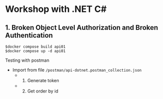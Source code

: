 # Workshop with .NET C#


## 1. Broken Object Level Authorization and Broken Authentication
```
$docker compose build api01
$docker compose up -d api01
```

Testing with postman
* Import from file `/postman/api-dotnet.postman_collection.json`
  * 1. Generate token
  * 2. Get order by id